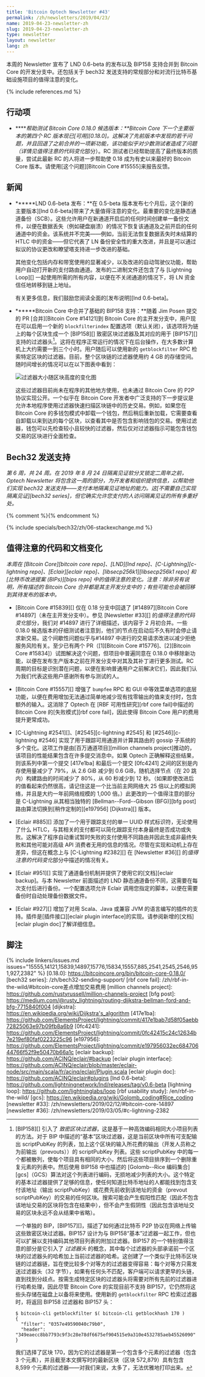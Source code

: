 ```yaml
---
title: 'Bitcoin Optech Newsletter #43'
permalink: /zh/newsletters/2019/04/23/
name: 2019-04-23-newsletter-zh
slug: 2019-04-23-newsletter-zh
type: newsletter
layout: newsletter
lang: zh
---
```

本周的 Newsletter 宣布了 LND 0.6-beta 的发布以及 BIP158 支持合并到 Bitcoin Core 的开发分支中。还包括关于 bech32 发送支持的常规部分和对流行比特币基础设施项目的值得注意的变化。

{% include references.md %}

## 行动项

- **<!--help-test-bitcoin-core-0-18-0-release-candidates-->****帮助测试 Bitcoin Core 0.18.0 候选版本：**Bitcoin Core 下一个主要版本的第四个 RC 版本现已[可用][0.18.0]。这解决了先前版本中发现的若干问题，并且回退了之前合并的一项新功能，该功能似乎对少数测试者造成了问题（详情见*值得注意的代码变化*部分）。RC 测试者已经帮助提高了最终版本的质量，尝试此最新 RC 的人将进一步帮助使 0.18 成为有史以来最好的 Bitcoin Core 版本。请使用[这个问题][Bitcoin Core #15555]来报告反馈。

## 新闻

- **<!--lnd-0-6-beta-released-->****LND 0.6-beta 发布：**在 0.5-beta 版本发布七个月后，这个[新的主要版本][lnd 0.6-beta]带来了大量值得注意的变化。最重要的变化是静态通道备份（SCB）。这些允许用户在新通道开启后的任何时间创建单一备份文件，以便在数据丢失（例如硬盘崩溃）的情况下恢复该通道及之前开启的任何通道中的资金。该系统并不完美——例如，当前无法恢复数据丢失时未结算的 HTLC 中的资金——但它代表了 LN 备份安全性的重大改进，并且是可以通过拟议的协议更改和瞭望塔支持进一步改进的基础。

  其他变化包括内存和带宽使用的显著减少，以及改进的自动驾驶仪功能，帮助用户自动打开新的支付路由通道。发布的二进制文件还包含了与 [Lightning Loop][] 一起使用所需的所有内容，以便在不关闭通道的情况下，将 LN 资金信任地转移到链上地址。

  有关更多信息，我们鼓励您阅读全面的[发布说明][lnd 0.6-beta]。

- **<!--basic-bip158-support-merged-in-bitcoin-core-->****Bitcoin Core 中合并了基础的 BIP158 支持：**随着 Jim Posen 提交的 PR [合并][Bitcoin Core #14121]到 Bitcoin Core 的主开发分支中，用户现在可以启用一个新的 `blockfilterindex` 配置选项（默认关闭），该选项将为链上的每个区块生成一个 [BIP158][] 致密区块过滤器及其对应的用于 [BIP157][] 支持的过滤器头[^fn-bip157-bip158]。这将在程序正常运行的情况下在后台操作，在大多数计算机上大约需要一到三个小时。用户随后可以使用新的 `getblockfilter` RPC 检索特定区块的过滤器。目前，整个区块链的过滤器使用约 4 GB 的存储空间。随时间增长的情况可以在以下图表中看到：

  ![过滤器大小随区块高度的变化图](/img/posts/2019-04-bip158-filter-size-cumulative.png)

  这些过滤器目前尚未在程序的其他地方使用，也未通过 Bitcoin Core 的 P2P 协议实现公开。一个似乎在 Bitcoin Core 开发者中广泛支持的下一步提议是允许本地程序使用过滤器快速扫描区块链中的历史交易。例如，如果您在 Bitcoin Core 的多钱包模式中卸载一个钱包，然后稍后重新加载，它需要查看自卸载以来到达的每个区块，以查看其中是否包含影响钱包的交易。使用过滤器，钱包可以先检查较小且较快的过滤器，然后仅对过滤器指示可能包含钱包交易的区块进行全面检查。

## Bech32 发送支持

*第 6 周，共 24 周。在 2019 年 8 月 24 日隔离见证软分叉锁定二周年之前，Optech Newsletter 将包含这一周的部分，为开发者和组织提供信息，以帮助他们实现 bech32 发送支持——支付本地隔离见证地址的能力。这[不需要自己实现隔离见证][bech32 series]，但它确实允许您支付的人访问隔离见证的所有多重好处。*

{% comment %}<!-- weekly reminder for harding: check Bech32 Adoption
wiki page for changes -->{% endcomment %}

{% include specials/bech32/zh/06-stackexchange.md %}

## 值得注意的代码和文档变化

*本周在 [Bitcoin Core][bitcoin core repo]、[LND][lnd repo]、[C-Lightning][c-lightning repo]、[Eclair][eclair repo]、[libsecp256k1][libsecp256k1 repo] 和 [比特币改进提案 (BIPs)][bips repo] 中的值得注意的变化。注意：除非另有说明，所有描述的 Bitcoin Core 合并都是其主开发分支中的；有些可能也会被回移到其待发布的版本中。*

- [Bitcoin Core #15839][] 仅在 0.18 分支中回退了 [#14897][Bitcoin Core #14897]（未在主开发分支中）。参见 [Newsletter #33][] 的*值得注意的代码变化*部分，我们对 #14897 进行了详细描述，该内容于 2 月初合并。一些 0.18.0 候选版本的仔细测试者注意到，他们的节点在启动后不久有时会停止请求新交易。这个间歇性问题似乎与#14897 中进行的交易请求改进以减少拒绝服务风险有关。至少已有两个 PR（[1][Bitcoin Core #15776]、[2][Bitcoin Core #15834]）试图解决这个问题，但项目中普遍同意在 0.18.0 中移除新功能，以便在发布生产版本之前在开发分支中对其及其补丁进行更多测试。RC 周期的目标是识别潜在问题，以便在影响普通用户之前解决它们，因此我们认为我们代表这些用户感谢所有参与测试的人。

- [Bitcoin Core #15557][] 增强了 `bumpfee` RPC 和 GUI 中等效菜单选项的底层功能，以便在费用增加无法通过简单地减少现有找零输出的值来支付时，包含额外的输入。这消除了 Optech 在 [RBF 可用性研究][rbf core fail]中描述的 Bitcoin Core 的[失败模式][rbf core fail]，因此使得 Bitcoin Core 用户的费用提升更常成功。

- [C-Lightning #2541][]、[#2545][c-lightning #2545] 和 [#2546][c-lightning #2546] 实现了用于跟踪可用通道并计算其路由的 gossip 子系统的多个变化。这项工作是由[百万通道项目][million channels project]推动的，该项目的性能结果包含在许多提交消息中。如果 Optech 正确解释这些结果，则该系列中第一个提交 [417e1ba] 和最后一个提交 [0fc4241] 之间的区别是内存使用量减少了 79%，从 2.6 GiB 减少到 0.6 GiB，随机选择节点（在 20 跳内）构建路由的时间减少了 80%，从 60 秒减少到 12 秒。（如果即使改进后的值看起来仍然很高，请记住这是一个比当前主网网络大 25 倍以上的模拟网络，并且是大约一年前网络规模的 1,000 倍。）此更改的一个值得注意的部分是 C-Lightning 从其相当独特的 [Bellman--Ford--Gibson (BFG)][bfg post] 路由算法切换到[稍作定制的][e197956] [Dijkstra][] 版本。

- [Eclair #885][] 添加了一个用于跟踪支付的单一 UUID 样式标识符，无论使用了什么 HTLC，与其相关的支付都可以简化跟踪支付本身最终是否成功或失败。这解决了程序自动重试暂时失败的支付使用不同路由并因此生成非最终失败和其他可能对高级 API 消费者无用的信息的情况。尽管在实现和动机上存在差异，但这在概念上与 [C-Lightning #2382][] 在 [Newsletter #36][] 的*值得注意的代码变化*部分中描述的情况有关。

- [Eclair #951][] 实现了通道备份机制并提供了使用它的[文档][eclair backup]。与本 Newsletter 前面描述的 LND 静态通道备份不同，这需要在每次支付后进行备份。一个配置选项允许 Eclair 调用您指定的脚本，以便在需要备份时自动处理备份数据文件。

- [Eclair #927][] 增加了对用 Scala、Java 或兼容 JVM 的语言编写的插件的支持。插件是[插件接口][eclair plugin interface]的实现。请参阅新增的[文档][eclair plugin doc]了解详细信息。

## 脚注

[^fn-bip157-bip158]:
    [BIP158][] 引入了 _致密区块过滤器_，这是基于一种高效编码相同大小项目列表的方法。对于 BIP 中描述的“基本”区块过滤器，这是当前区块中所有可支配输出 scriptPubKey 的列表，加上这个区块的输入所花费的输出（开发人员称之为前输出（prevouts））的 scriptPubKey 列表。这些 scriptPubKey 中的每一个都被散列，使每个项目具有相同的大小，然后将这些项目排序到一个删除重复元素的列表中。然后使用 BIP158 中也描述的 [Golomb--Rice 编码集合][gcs]（GCS）算法对这个列表进行编码，无损地减少列表的大小。这个特定的基本过滤器提供了足够的信息，使任何知道比特币地址的人都能找到包含支付该地址（输出 scriptPubKey）或花费先前收到该地址的资金（prevout scriptPubKey）的交易的任何区块。搜索可能会产生假阳性匹配（因此不包含该地址交易的区块将包含在结果中），但不会产生假阴性（因此包含该地址交易的区块永远不会从结果中省略）。

    一个单独的 BIP，[BIP157][]，描述了如何通过比特币 P2P 协议在网络上传输这些致密区块过滤器。BIP157 设计为与 BIP158“基本”过滤器一起工作，但也可以扩展以支持编码其他项目列表的附加过滤器。BIP157 的一个特别值得注意的部分是它引入了 *过滤器头* 的概念，其中每个过滤器的头部承诺前一个区块的过滤器头的哈希加上当前过滤器的哈希。这创建了一个类似于比特币区块链的过滤器链，旨在使比较多个对等方的过滤器变得容易：每个对等方只需发送过滤器头（32 字节），如果有任何头不匹配，客户端可以请求更早的头链，直到找到分歧点。按需生成特定区块的过滤器头将需要对所有先前的过滤器进行哈希处理，因此尽管 Bitcoin Core 的实现目前不支持 BIP157，它仍然将这些头存储在磁盘上以备将来使用。使用新的 `getblockfilter` RPC 检索过滤器时，将返回 BIP158 过滤器和 BIP157 头：

    ```text
    $ bitcoin-cli getblockfilter $( bitcoin-cli getblockhash 170 )
    {
      "filter": "0357e49590040c79b0",
      "header": "349eaecc8bb7793c9f3c28e78df6675ef904515e9a310e4532785aeb45526090"
    }
    ```

    我们选择了区块 170，因为它的过滤器是第一个包含多个元素的过滤器（包含 3 个元素），并且截至本文撰写时的最新区块（区块 572,879）具有包含 8,599 个元素的过滤器——对我们来说，太多了，无法优雅地打印出来。

{% include linkers/issues.md issues="15555,14121,15839,14897,15776,15834,15557,885,2541,2545,2546,951,927,2382" %}
[0.18.0]: https://bitcoincore.org/bin/bitcoin-core-0.18.0/
[bech32 series]: /zh/bech32-sending-support/
[rbf core fail]: /zh/rbf-in-the-wild/#bitcoin-core差点增加交易费用
[million channels project]: https://github.com/rustyrussell/million-channels-project
[bfg post]: https://medium.com/@rusty_lightning/routing-dijkstra-bellman-ford-and-bfg-7715840f004
[dijkstra]: https://en.wikipedia.org/wiki/Dijkstra's_algorithm
[417e1ba]: https://github.com/ElementsProject/lightning/commit/417e1bab7d58f05aebb72825063e97b09fb8a6b9
[0fc4241]: https://github.com/ElementsProject/lightning/commit/0fc42415c24c12634b7e219ef80faf0223225c96
[e197956]: https://github.com/ElementsProject/lightning/commit/e197956032ec68470644766f52f9e50470b66a1c
[eclair backup]: https://github.com/ACINQ/eclair/#backup
[eclair plugin interface]: https://github.com/ACINQ/eclair/blob/master/eclair-node/src/main/scala/fr/acinq/eclair/Plugin.scala
[eclair plugin doc]: https://github.com/ACINQ/eclair#plugins
[lnd 0.6-beta]: https://github.com/lightningnetwork/lnd/releases/tag/v0.6-beta
[lightning loop]: https://github.com/lightninglabs/loop
[rbf usability study]: /en/rbf-in-the-wild/
[gcs]:  https://en.wikipedia.org/wiki/Golomb_coding#Rice_coding
[newsletter #33]: /zh/newsletters/2019/02/12/#bitcoin-core-14897
[newsletter #36]: /zh/newsletters/2019/03/05/#c-lightning-2382
